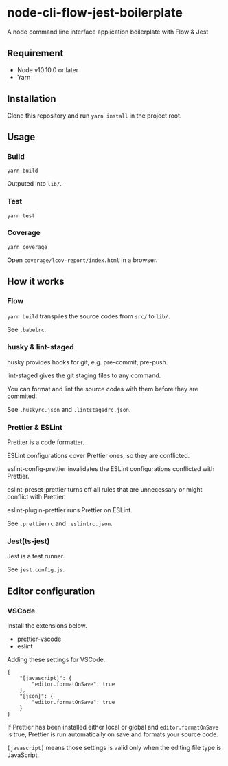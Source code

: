node-cli-flow-jest-boilerplate
==============================

A node command line interface application boilerplate with Flow & Jest


## Requirement

- Node v10.10.0 or later
- Yarn


## Installation

Clone this repository and run `yarn install` in the project root.


## Usage

### Build

```
yarn build
```

Outputed into `lib/`.

### Test

```
yarn test
```

### Coverage

```
yarn coverage
```

Open `coverage/lcov-report/index.html` in a browser.


## How it works

### Flow

`yarn build` transpiles the source codes from `src/` to `lib/`.

See `.babelrc`.

### husky & lint-staged

husky provides hooks for git, e.g. pre-commit, pre-push.

lint-staged gives the git staging files to any command.

You can format and lint the source codes with them before they are commited.

See `.huskyrc.json` and `.lintstagedrc.json`.

### Prettier & ESLint

Pretiter is a code formatter.

ESLint configurations cover Prettier ones, so they are conflicted.

eslint-config-prettier invalidates the ESLint configurations conflicted with Prettier.

eslint-preset-prettier turns off all rules that are unnecessary or might conflict with Prettier.

eslint-plugin-prettier runs Prettier on ESLint.

See `.prettierrc` and `.eslintrc.json`.

### Jest(ts-jest)

Jest is a test runner.

See `jest.config.js`.

## Editor configuration

### VSCode

Install the extensions below.

- prettier-vscode
- eslint

Adding these settings for VSCode.

```
{
    "[javascript]": {
        "editor.formatOnSave": true
    },
    "[json]": {
        "editor.formatOnSave": true
    }
}
```

If Prettier has been installed either local or global and `editor.formatOnSave` is true, Prettier is run automatically on save and formats your source code.

`[javascript]` means those settings is valid only when the editing file type is JavaScript.



